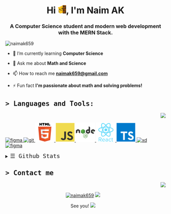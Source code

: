 <h1 align="center">Hi <img src="./assets/meow_wave_peak.png" height=26/>, I'm Naim AK</h1>
<h3 align="center">A Computer Science student and modern web development with the MERN Stack.</h3>

<p align="left"> <img src="https://komarev.com/ghpvc/?username=naimak659&label=Profile%20views&color=0e75b6&style=flat" alt="naimak659" /> </p>
<div>

- 🌱 I’m currently learning **Computer Science**

- 💬 Ask me about **Math and Science**

- 📫 How to reach me **naimak659@gmail.com**

- ⚡ Fun fact **I'm passionate about math and solving problems!**
</div>
<!-- <h3 align="center">Connect with me:</h3>
<p align="center">
<a href="https://twitter.com/naimakdotcom" target="blank"><img align="center" src="https://raw.githubusercontent.com/rahuldkjain/github-profile-readme-generator/master/src/images/icons/Social/twitter.svg" alt="naimak659" height="30" width="40" /></a>
</p> -->

<h2 ><samp>&gt; Languages and Tools:</samp></h2>
<div>
<img src="https://user-images.githubusercontent.com/57133330/188281408-c67df9ee-fd1f-4b37-833b-f02848f1ce02.gif" align="right" height="150px">
    <br>
<p align="left" class='font-size:""'> <a href="https://www.figma.com/" target="_blank" rel="noreferrer"> <img src="https://www.vectorlogo.zone/logos/figma/figma-icon.svg" alt="figma" width="60" height="60"/> </a> <a href="https://git-scm.com/" target="_blank" rel="noreferrer"> <img src="https://www.vectorlogo.zone/logos/git-scm/git-scm-icon.svg" alt="git" width="60" height="60"/> </a> <a href="https://www.w3.org/html/" target="_blank" rel="noreferrer"> <img src="https://raw.githubusercontent.com/devicons/devicon/master/icons/html5/html5-original-wordmark.svg" alt="html5" width="60" height="60"/> </a> <a href="https://developer.mozilla.org/en-US/docs/Web/JavaScript" target="_blank" rel="noreferrer"> <img src="https://raw.githubusercontent.com/devicons/devicon/master/icons/javascript/javascript-original.svg" alt="javascript" width="60" height="60"/> </a> <a href="https://nodejs.org" target="_blank" rel="noreferrer"> <img src="https://raw.githubusercontent.com/devicons/devicon/master/icons/nodejs/nodejs-original-wordmark.svg" alt="nodejs" width="60" height="60"/> </a> <a href="https://reactjs.org/" target="_blank" rel="noreferrer"> <img src="https://raw.githubusercontent.com/devicons/devicon/master/icons/react/react-original-wordmark.svg" alt="react" width="60" height="60"/> </a> <a href="https://www.typescriptlang.org/" target="_blank" rel="noreferrer"> <img src="https://raw.githubusercontent.com/devicons/devicon/master/icons/typescript/typescript-original.svg" alt="typescript" width="60" height="60"/> </a> <a href="https://www.adobe.com/products/xd.html" target="_blank" rel="noreferrer"> <img src="https://upload.wikimedia.org/wikipedia/commons/thumb/c/c2/Adobe_XD_CC_icon.svg/1051px-Adobe_XD_CC_icon.svg.png" alt="xd" width="60" height="60"/> </a> <a href="https://graphql.org/" target="_blank" rel="noreferrer"> <img src="https://upload.wikimedia.org/wikipedia/commons/thumb/1/17/GraphQL_Logo.svg/1200px-GraphQL_Logo.svg.png" alt="figma" width="60" height="60"/> </a>  </p>
<details align="left">
    <summary> <samp style="font-size:18px;">&#9776; Github Stats</samp></summary>
    <p align="center">
        <!-- <img align="center" height="100px" src="https://github-readme-stats.vercel.app/api/top-langs?username=naimak659&show_icons=true&locale=en&layout=compact" alt="naimak659" /> -->
        <img align="center" height="200px" src="https://github-readme-stats.vercel.app/api?username=naimak659&show_icons=true&locale=en" alt="naimak659">
        <!-- <img align="center" height="100px" src="https://github-readme-streak-stats.herokuapp.com/?user=naimak659&" alt="naimak659" /> -->
    </p>

  </details>
</div>

<h2><samp>&gt; Contact me</samp></h2>
<div>
<img src="https://user-images.githubusercontent.com/57133330/188281501-2b011708-bc37-40aa-8e34-c0b41d5cc089.gif" align="right" height="200px">
    <br>
    <p align="center"> <a href="https://twitter.com/naimakdotcom" target="blank"><img src="https://img.shields.io/twitter/follow/naimak659?logo=twitter&style=for-the-badge" alt="naimak659" /></a> 
     <a href="https://twitter.com/naimakdotcom" target="blank"><img src="https://img.shields.io/badge/naimak659@gmail.com-D14836?style=for-the-badge&logo=gmail&logoColor=white"></a> 
     
</p>
    <p align="center" title="またね！">See you! <img src="https://slackmojis.com/emojis/13171-meow_wave/download" height=15/></p></div>
